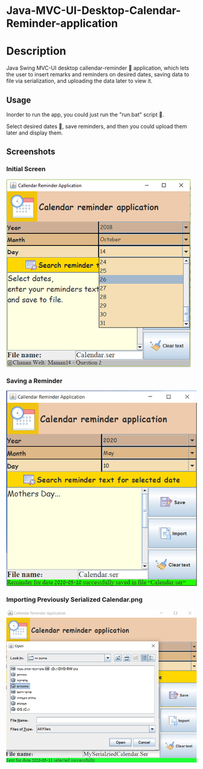 # Java-MVC-UI-Desktop-Calendar-Reminder-application   

# Description 
Java Swing MVC-UI desktop callendar-reminder :calendar: application, which lets the user to insert remarks and reminders on desired dates, saving data to file via serialization, and uploading the data later to view it. 

## Usage 
Inorder to run the app, you could just run the "run.bat" script :page_with_curl:.

Select desired dates :date:, save reminders, and then you could upload them later and display them. 

## Screenshots 
### Initial Screen 
![Initial Screen](ApplicationScreenShots/Screenshot1-initial-screen.png)

### Saving a Reminder  
![Saving a reminder](ApplicationScreenShots/Screenshot2-saving-a-reminder.png)

### Importing Previously Serialized Calendar.png  
![Importing calendar remidners](ApplicationScreenShots/Screenshot3-importing-previously-serialized-calendar.png)
